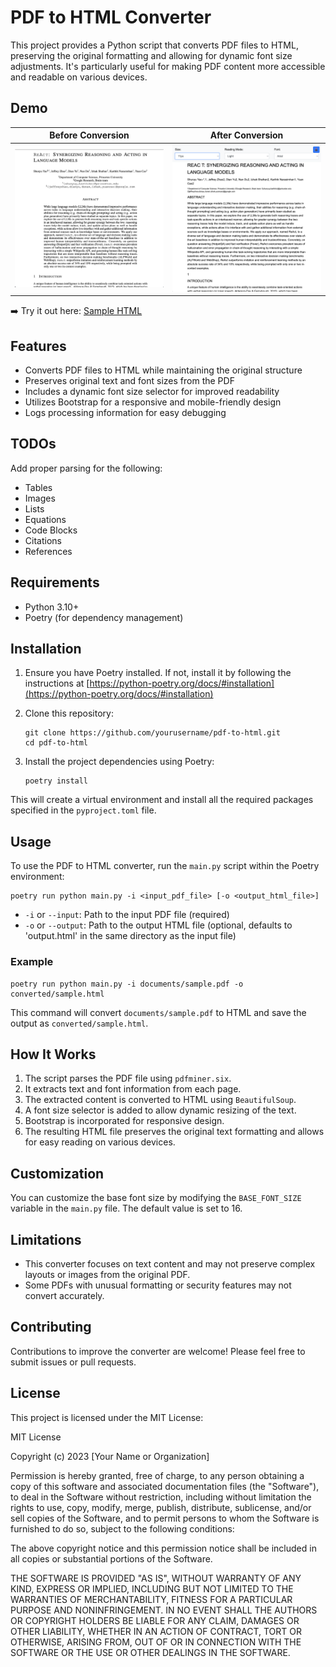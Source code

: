 # PDF to HTML Converter

This project provides a Python script that converts PDF files to HTML, preserving the original formatting and allowing for dynamic font size adjustments. It's particularly useful for making PDF content more accessible and readable on various devices.

## Demo
| Before Conversion | After Conversion |
|-------------------|------------------|
| ![Before Conversion](images/before.png) | ![After Conversion](images/after.png) |

➡️ Try it out here: [Sample HTML](https://phyous.github.io/pdf_to_html/output.html)

## Features

- Converts PDF files to HTML while maintaining the original structure
- Preserves original text and font sizes from the PDF
- Includes a dynamic font size selector for improved readability
- Utilizes Bootstrap for a responsive and mobile-friendly design
- Logs processing information for easy debugging

## TODOs
Add proper parsing for the following:
- Tables
- Images
- Lists
- Equations
- Code Blocks
- Citations
- References

## Requirements

- Python 3.10+
- Poetry (for dependency management)

## Installation

1. Ensure you have Poetry installed. If not, install it by following the instructions at [https://python-poetry.org/docs/#installation](https://python-poetry.org/docs/#installation)

2. Clone this repository:
   ```
   git clone https://github.com/yourusername/pdf-to-html.git
   cd pdf-to-html
   ```

3. Install the project dependencies using Poetry:
   ```
   poetry install
   ```

This will create a virtual environment and install all the required packages specified in the `pyproject.toml` file.

## Usage

To use the PDF to HTML converter, run the `main.py` script within the Poetry environment:

```
poetry run python main.py -i <input_pdf_file> [-o <output_html_file>]
```

- `-i` or `--input`: Path to the input PDF file (required)
- `-o` or `--output`: Path to the output HTML file (optional, defaults to 'output.html' in the same directory as the input file)

### Example

```
poetry run python main.py -i documents/sample.pdf -o converted/sample.html
```

This command will convert `documents/sample.pdf` to HTML and save the output as `converted/sample.html`.

## How It Works

1. The script parses the PDF file using `pdfminer.six`.
2. It extracts text and font information from each page.
3. The extracted content is converted to HTML using `BeautifulSoup`.
4. A font size selector is added to allow dynamic resizing of the text.
5. Bootstrap is incorporated for responsive design.
6. The resulting HTML file preserves the original text formatting and allows for easy reading on various devices.

## Customization

You can customize the base font size by modifying the `BASE_FONT_SIZE` variable in the `main.py` file. The default value is set to 16.

## Limitations

- This converter focuses on text content and may not preserve complex layouts or images from the original PDF.
- Some PDFs with unusual formatting or security features may not convert accurately.

## Contributing

Contributions to improve the converter are welcome! Please feel free to submit issues or pull requests.

## License

This project is licensed under the MIT License:

MIT License

Copyright (c) 2023 [Your Name or Organization]

Permission is hereby granted, free of charge, to any person obtaining a copy
of this software and associated documentation files (the "Software"), to deal
in the Software without restriction, including without limitation the rights
to use, copy, modify, merge, publish, distribute, sublicense, and/or sell
copies of the Software, and to permit persons to whom the Software is
furnished to do so, subject to the following conditions:

The above copyright notice and this permission notice shall be included in all
copies or substantial portions of the Software.

THE SOFTWARE IS PROVIDED "AS IS", WITHOUT WARRANTY OF ANY KIND, EXPRESS OR
IMPLIED, INCLUDING BUT NOT LIMITED TO THE WARRANTIES OF MERCHANTABILITY,
FITNESS FOR A PARTICULAR PURPOSE AND NONINFRINGEMENT. IN NO EVENT SHALL THE
AUTHORS OR COPYRIGHT HOLDERS BE LIABLE FOR ANY CLAIM, DAMAGES OR OTHER
LIABILITY, WHETHER IN AN ACTION OF CONTRACT, TORT OR OTHERWISE, ARISING FROM,
OUT OF OR IN CONNECTION WITH THE SOFTWARE OR THE USE OR OTHER DEALINGS IN THE
SOFTWARE.
